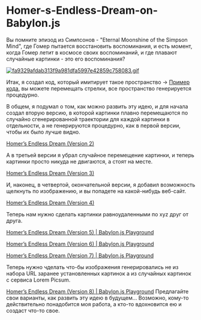 # Homer-s-Endless-Dream-on-Babylon.js

Вы помните эпизод из Симпсонов - "Eternal Moonshine of the Simpson Mind", где Гомер пытается восстановить воспоминания, и есть момент, когда Гомер летит в космосе своих воспоминаний, и где плавают случайные картинки - это его воспоминания?

[![fa9329afdab313f9a981dfa5997e42859c758083.gif](https://i.postimg.cc/8CqNsB7w/fa9329afdab313f9a981dfa5997e42859c758083.gif)](https://postimg.cc/94tvn9tq)

Итак, я создал код, который имитирует такое пространство → [Пример кода](https://playground.babylonjs.com/#U818KZ), вы можете перемещать стрелки, все пространство генерируется процедурно.

В общем, я подумал о том, как можно развить эту идею, и для начала создал вторую версию, в которой картинки плавно перемещаются по случайно сгенерированной траектории для каждой картинки в отдельности, а не генерируются процедурно, как в первой версии, чтобы их было лучше видно.

[Homer’s Endless Dream (Version 2)](https://playground.babylonjs.com/#1EBAGF)

А в третьей версии я убрал случайное перемещение картинки, и теперь картинки просто никуда не двигаются, а стоят на месте.

[Homer’s Endless Dream (Version 3)](https://playground.babylonjs.com/#J18V6U)

И, наконец, в четвертой, окончательной версии, я добавил возможность щелкнуть по изображению, и вы попадете на какой-нибудь веб-сайт.

[Homer’s Endless Dream (Version 4)](https://playground.babylonjs.com/#535BM8)

Теперь нам нужно сделать картинки равноудаленными по xyz друг от друга.

[Homer’s Endless Dream (Version 5) | Babylon.js Playground](https://playground.babylonjs.com/#SDZH5B#0)


[Homer’s Endless Dream (Version 6) | Babylon.js Playground](https://playground.babylonjs.com/#OVRKAF#0)


[Homer’s Endless Dream (Version 7) | Babylon.js Playground](https://playground.babylonjs.com/#H94UAI#2)

Теперь нужно чделать что-бы изображения генерировались не из набора URL заранее установленных картинок а из случайных картинок с сервиса Lorem Picsum.

[Homer’s Endless Dream (Version 8) | Babylon.js Playground](https://playground.babylonjs.com/#JXU2O0)
Предлагайте свои варианты, как развить эту идею в будущем… Возможно, кому-то действительно понадобится моя работа, а кто-то вдохновится ею и создаст что-то свое.
